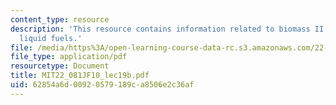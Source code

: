 ```yaml
---
content_type: resource
description: 'This resource contains information related to biomass II: Producing
  liquid fuels.'
file: /media/https%3A/open-learning-course-data-rc.s3.amazonaws.com/22-081j-introduction-to-sustainable-energy-fall-2010/62854a6d00920579189ca8506e2c36af_MIT22_081JF10_lec19b.pdf
file_type: application/pdf
resourcetype: Document
title: MIT22_081JF10_lec19b.pdf
uid: 62854a6d-0092-0579-189c-a8506e2c36af
---
```

